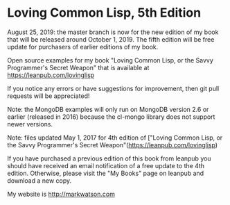 # Loving Common Lisp, 5th Edition

August 25, 2019: the master branch is now for the new edition of my book that will be released around October 1, 2019. The fifth edition will be free update for purchasers of earlier editions of my book.

Open source examples for my book "Loving Common Lisp, or the Savvy Programmer's Secret Weapon" that is available at https://leanpub.com/lovinglisp

If you notice any errors or have suggestions for improvement, then git pull requests will be appreciated!

Note: the MongoDB examples will only run on MongoDB version 2.6 or earlier (released in 2016) because the cl-mongo library does not support newer versions.

Note: files updated May 1, 2017 for 4th edition of ["Loving Common Lisp, or the Savvy Programmer's Secret Weapon"\(https://leanpub.com/lovinglisp)

If you have purchased a previous edition of this book from leanpub you should have received an email notification of a free update to the 4th edition. Otherwise, please visit the "My Books" page on leanpub and download a new copy.

My website is http://markwatson.com

